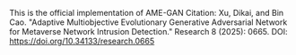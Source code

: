 This is the official implementation of AME-GAN
Citation: Xu, Dikai, and Bin Cao. "Adaptive Multiobjective Evolutionary Generative Adversarial Network for Metaverse Network Intrusion Detection." Research 8 (2025): 0665.
DOI: https://doi.org/10.34133/research.0665
